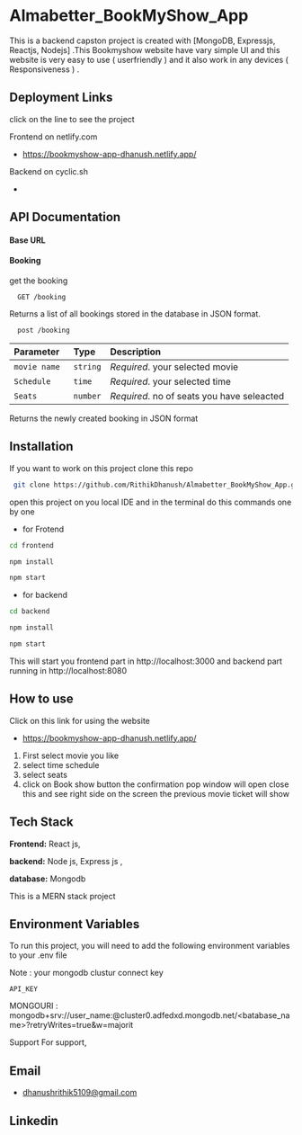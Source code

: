# Almabetter_BookMyShow_App
This is a backend capston project is created with [MongoDB, Expressjs, Reactjs, Nodejs] .This Bookmyshow website have vary simple UI and this website is very easy to use ( userfriendly ) and it also work in any devices ( Responsiveness ) .

## Deployment Links

click on the line to see the project 

Frontend on netlify.com
 - https://bookmyshow-app-dhanush.netlify.app/

Backend on cyclic.sh

 - 

 ## API Documentation

#### Base URL


#### Booking
get  the booking

```http
  GET /booking
```
Returns a list of all bookings stored in the database in JSON format.

```http
  post /booking
```

| Parameter | Type     | Description                |
| :-------- | :------- | :------------------------- |
| `movie name ` | `string` | *Required*. your selected movie |
| `Schedule ` | `time` | *Required*. your selected time|
| `Seats ` | `number` | *Required*. no of seats you have seleacted|

Returns the newly created booking in JSON format


## Installation

If you want to work on this project clone this repo 
```bash
 git clone https://github.com/RithikDhanush/Almabetter_BookMyShow_App.git
```

open this project on you local IDE  and in the terminal do this commands one by one 
 - for Frotend
```bash
cd frontend

npm install

npm start
```
 - for backend 
 ```bash
cd backend

npm install

npm start 
 ```
 This will start you frontend part in http://localhost:3000 and backend part running in http://localhost:8080 

    
## How to use

Click on this link for using the website
 - https://bookmyshow-app-dhanush.netlify.app/
 1) First select movie you like 
 2) select time schedule 
 3) select seats
 4) click on Book show button the confirmation pop window will open close this and see right side on the screen the previous movie ticket will show 
 


## Tech Stack

**Frontend:** React js, 

**backend:** Node js, Express js , 

**database:** Mongodb

This is a MERN stack project  


## Environment Variables

To run this project, you will need to add the following environment variables to your .env file

Note : your mongodb clustur connect key 

`API_KEY`

 MONGOURI : mongodb+srv://user_name:<password>@cluster0.adfedxd.mongodb.net/<batabase_name>?retryWrites=true&w=majorit

Support
For support, 
## Email
- dhanushrithik5109@gmail.com
  
## Linkedin
